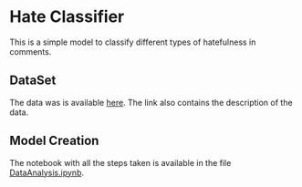 # Hate Classifier

This is a simple model to classify different types of hatefulness in comments.

## DataSet

The data was is available [here](https://figshare.com/projects/Wikipedia_Talk/16731). The link also contains the description of the data.

## Model Creation

The notebook with all the steps taken is available in the file [DataAnalysis.ipynb]().